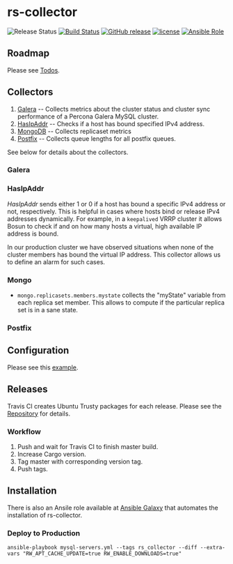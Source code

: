 # rs-collector

![Release Status](https://img.shields.io/badge/status-alpha-red.svg) [![Build Status](https://img.shields.io/travis/lukaspustina/rs-collector/master.svg)](https://travis-ci.org/lukaspustina/rs-collector) [![GitHub release](https://img.shields.io/github/release/lukaspustina/rs-collector.svg)](https://github.com/lukaspustina/rs-collector/releases) [![license](https://img.shields.io/github/license/lukaspustina/rs-collector.svg)](https://github.com/lukaspustina/rs-collector/blob/master/LICENSE) [![Ansible Role](https://img.shields.io/badge/ansible--galaxy-rs__collector-blue.svg)](https://galaxy.ansible.com/Rheinwerk/rs_collector/)


## Roadmap

Please see [Todos](TODO.md).

## Collectors

1. [Galera](#galera) -- Collects metrics about the cluster status and cluster sync performance of a Percona Galera MySQL cluster.
1. [HasIpAddr](#hasipaddr) -- Checks if a host has bound specified IPv4 address.
1. [MongoDB](#mongo) -- Collects replicaset metrics
1. [Postfix](#postfix) -- Collects queue lengths for all postfix queues.

See below for details about the collectors.

### Galera

### HasIpAddr

_HasIpAddr_ sends either 1 or 0 if a host has bound a specific IPv4 address or not, respectively. This is helpful in cases where hosts bind or release IPv4 addresses dynamically. For example, in a `keepalived` VRRP cluster it allows Bosun to check if and on how many hosts a virtual, high available IP address is bound.

In our production cluster we have observed situations when none of the cluster members has bound the virtual IP address. This collector allows us to define an alarm for such cases.

### Mongo
* `mongo.replicasets.members.mystate` collects the "myState" variable from each replica set member. This allows to compute if the particular replica set is in a sane state.

### Postfix

## Configuration

Please see this [example](examples/rs-collector.conf).


## Releases

Travis CI creates Ubuntu Trusty packages for each release. Please see the [Repository](https://packagecloud.io/lukaspustina/opensource) for details.

### Workflow

1. Push and wait for Travis CI to finish master build.
1. Increase Cargo version.
1. Tag master with corresponding version tag.
1. Push tags.

## Installation

There is also an Ansile role available at [Ansible Galaxy](https://galaxy.ansible.com/Rheinwerk/rs_collector/) that automates the installation of rs-collector.

### Deploy to Production

`ansible-playbook mysql-servers.yml --tags rs_collector --diff --extra-vars "RW_APT_CACHE_UPDATE=true RW_ENABLE_DOWNLOADS=true"`

